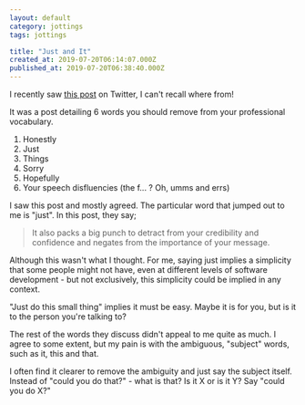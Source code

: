 ```yaml
---
layout: default
category: jottings
tags: jottings

title: "Just and It"
created_at: 2019-07-20T06:14:07.000Z
published_at: 2019-07-20T06:38:40.000Z
---
```

I recently saw [this post](https://www.forbes.com/sites/lisaquast/2015/12/20/6-words-you-need-to-eliminate-from-your-professional-vocabulary/#2c65745954fa) on Twitter, I can't recall where from!

It was a post detailing 6 words you should remove from your professional vocabulary.

1.  Honestly
2.  Just
3.  Things
4.  Sorry
5.  Hopefully
6.  Your speech disfluencies (the f... ? Oh, umms and errs)

I saw this post and mostly agreed. The particular word that jumped out to me is "just". In this post, they say;

> It also packs a big punch to detract from your credibility and confidence and negates from the importance of your message.

Although this wasn't what I thought. For me, saying just implies a simplicity that some people might not have, even at different levels of software development - but not exclusively, this simplicity could be implied in any context.

"Just do this small thing" implies it must be easy. Maybe it is for you, but is it to the person you're talking to?

The rest of the words they discuss didn't appeal to me quite as much. I agree to some extent, but my pain is with the ambiguous, "subject" words, such as it, this and that.

I often find it clearer to remove the ambiguity and just say the subject itself. Instead of "could you do that?" - what is that? Is it X or is it Y? Say "could you do X?"
